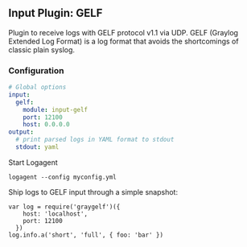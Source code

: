 ## Input Plugin: GELF 

Plugin to receive logs with GELF protocol v1.1 via UDP. GELF (Graylog Extended Log Format) is a log format that avoids the shortcomings of classic plain syslog.

### Configuration

```yaml
# Global options
input:
  gelf: 
    module: input-gelf
    port: 12100
    host: 0.0.0.0
output:
  # print parsed logs in YAML format to stdout   
  stdout: yaml 
```

Start Logagent

```
logagent --config myconfig.yml
```

Ship logs to GELF input through a simple snapshot:

``` 
var log = require('graygelf')({
    host: 'localhost',
    port: 12100
  })
log.info.a('short', 'full', { foo: 'bar' })
``` 
